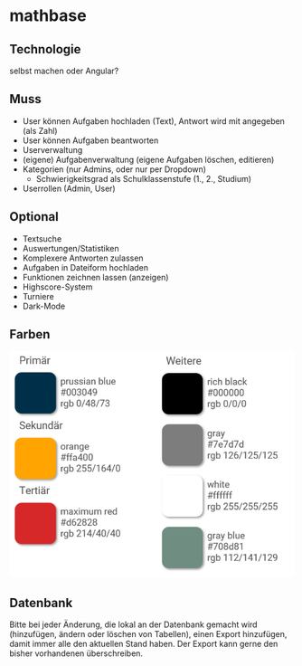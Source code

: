 # mathbase
## Technologie
selbst machen oder Angular?

## Muss
* User können Aufgaben hochladen (Text), Antwort wird mit angegeben (als Zahl)
* User können Aufgaben beantworten
* Userverwaltung
* (eigene) Aufgabenverwaltung (eigene Aufgaben löschen, editieren)
* Kategorien (nur Admins, oder nur per Dropdown)
    * Schwierigkeitsgrad als Schulklassenstufe (1., 2., Studium)
* Userrollen (Admin, User)

## Optional
* Textsuche
* Auswertungen/Statistiken
* Komplexere Antworten zulassen
* Aufgaben in Dateiform hochladen
* Funktionen zeichnen lassen (anzeigen)
* Highscore-System
* Turniere
* Dark-Mode

## Farben
![Farben](/assets/colors.png)

## Datenbank
Bitte bei jeder Änderung, die lokal an der Datenbank gemacht wird (hinzufügen, ändern oder löschen von Tabellen), einen Export hinzufügen, damit immer alle den aktuellen Stand haben. Der Export kann gerne den bisher vorhandenen überschreiben.